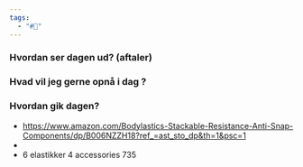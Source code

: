 ```yaml
---
tags:
  - "#📅"
---
```

### Hvordan ser dagen ud? (aftaler)


### Hvad vil jeg gerne opnå i dag ?


### Hvordan gik dagen?
- https://www.amazon.com/Bodylastics-Stackable-Resistance-Anti-Snap-Components/dp/B006NZZH18?ref_=ast_sto_dp&th=1&psc=1
- 
- 6 elastikker 4 accessories 735
